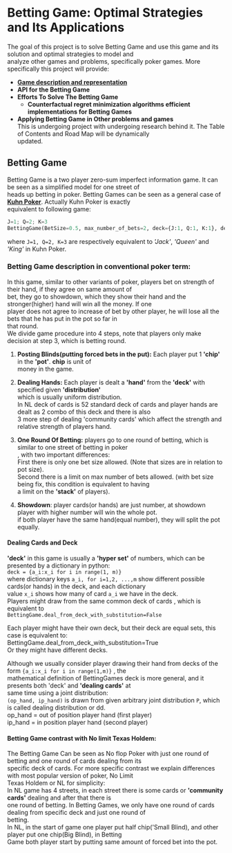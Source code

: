 # Betting Game: Optimal Strategies and Its Applications 
The goal of this project is to solve Betting Game and use this game and its solution and optimal strategies to model and  
analyze other games and problems, specifically poker games. More specifically this project will provide:
- [**Game description and representation**](#betting-game)
- **API for the Betting Game**      
- **Efforts To Solve The Betting Game** 
  - **Counterfactual regret minimization algorithms efficient implementations for Betting Games**
- **Applying Betting Game in Other problems and games**  
This is undergoing project with undergoing research behind it. The Table of Contents and Road Map will be dynamically  
updated.

## Betting Game
Betting Game is a two player zero-sum imperfect information game. It can be seen as a simplified model for one street of  
heads up betting in poker. Betting Games can be seen as a general case of 
[**Kuhn Poker**](https://en.wikipedia.org/wiki/Kuhn_poker). Actually Kuhn Poker is exactly  
equivalent to following game:  
```python
J=1; Q=2; K=3
BettingGame(BetSize=0.5, max_number_of_bets=2, deck={J:1, Q:1, K:1}, deal_from_deck_with_substitution=False)
```  
where `J=1, Q=2, K=3` are respectively equivalent to *'Jack'*, *'Queen'* and *'King'* in Kuhn Poker.  
### Betting Game description in conventional poker term:
In this game, similar to other variants of poker, players bet on strength of their hand, if they agree on same amount of  
bet, they go to showdown, which they show their hand and the stronger(higher) hand will win all the money. If one  
player does not agree to increase of bet by other player, he will lose all the bets that he has put in the pot so far in  
that round.    
We divide game procedure into 4 steps, note that players only make decision at step 3, which is betting round.

1. **Posting Blinds(putting forced bets in the put):**  Each player put 1 **'chip'** in the **'pot'**. **chip** is unit of  
   money in the game.    

   
2. **Dealing Hands:** Each player is dealt a **'hand'** from the **'deck'** with specified given **'distribution'**  
   which is usually uniform distribution.  
   In NL deck of cards is 52 standard deck of cards and player hands are dealt as 2 combo of this deck and there is also  
   3 more step of dealing 'community cards' which affect the strength and relative strength of players hand.


3. **One Round Of Betting:** players go to one round of betting, which is similar to one street of betting in poker  
   , with two important differences:  
   First there is only one bet size allowed. (Note that sizes are in relation to pot size).  
   Second there is a limit on max number of bets allowed. (with bet size being fix, this condition is equivalent to having  
   a limit on the **'stack'** of players). 


4. **Showdown**: player cards(or hands) are just number, at showdown player with higher number will win the whole pot.  
   if both player have the same hand(equal number), they will split the pot equally.

#### Dealing Cards and Deck
**'deck'** in this game is usually a **'hyper set'** of numbers, which can be presented by a dictionary in python:  
`deck = {a_i:x_i for i in range(1, m)}`   
where dictionary keys `a_i, for i=1,2, ...,m` show different possible cards(or hands) in the deck, and each dictionary  
value `x_i` shows how many of card `a_i` we have in the deck.   
Players might draw from the same common deck of cards ,  which is equivalent to  
`BettingGame.deal_from_deck_with_substitution=False`

Each player might have their own deck, but their deck are equal sets, this case is equivalent to:  
BettingGame.deal_from_deck_with_substitution=True  
Or they might have different decks.

Although we usually consider player drawing their hand from decks of the form `{a_i:x_i for i in range(1,m)}` , the  
mathematical definition of BettingGames deck is more general, and it presents both 'deck' and **'dealing cards'** at   
same time using a joint distribution:  
`(op_hand, ip_hand)` is drawn from given arbitrary joint distribution `P`, which is called dealing distribution or dd.  
op_hand = out of position player hand (first player)  
ip_hand = in position player hand (second player)

#### Betting Game contrast with No limit Texas Holdem:
The Betting Game Can be seen as No flop Poker with just one round of betting and one round of cards dealing from its  
specific deck of cards. For more specific contrast we explain differences with most popular version of poker, No Limit  
Texas Holdem or NL for simplicity:  
In NL game has 4 streets, in each street there is some cards or **'community cards'** dealing and after that there is  
one round of betting. In Betting Games, we only have one round of cards dealing from specific deck and just one round of  
betting.  
In NL, in the start of game one player put half chip('Small Blind), and other player put one chip(Big Blind), in Betting  
Game both player start by putting same amount of forced bet into the pot.
